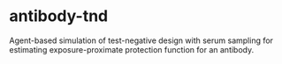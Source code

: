 # antibody-tnd
Agent-based simulation of test-negative design with serum sampling for estimating exposure-proximate protection function for an antibody.
